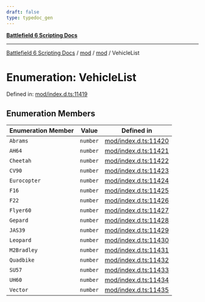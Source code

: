 ```yaml
---
draft: false
type: typedoc_gen
---
```


[**Battlefield 6 Scripting Docs**](../../../_index.md)

***

[Battlefield 6 Scripting Docs](../../../_index.md) / [mod](../../_index.md) / [mod](../_index.md) / VehicleList

# Enumeration: VehicleList

Defined in: [mod/index.d.ts:11419](https://github.com/battlefield-portal-community/portal-docs/blob/6d87e21c5922a3efb03c634dbe98e5fe6e797672/generators/santiago/mod/index.d.ts#L11419)

## Enumeration Members

| Enumeration Member | Value | Defined in |
| ------ | ------ | ------ |
| <a id="abrams"></a> `Abrams` | `number` | [mod/index.d.ts:11420](https://github.com/battlefield-portal-community/portal-docs/blob/6d87e21c5922a3efb03c634dbe98e5fe6e797672/generators/santiago/mod/index.d.ts#L11420) |
| <a id="ah64"></a> `AH64` | `number` | [mod/index.d.ts:11421](https://github.com/battlefield-portal-community/portal-docs/blob/6d87e21c5922a3efb03c634dbe98e5fe6e797672/generators/santiago/mod/index.d.ts#L11421) |
| <a id="cheetah"></a> `Cheetah` | `number` | [mod/index.d.ts:11422](https://github.com/battlefield-portal-community/portal-docs/blob/6d87e21c5922a3efb03c634dbe98e5fe6e797672/generators/santiago/mod/index.d.ts#L11422) |
| <a id="cv90"></a> `CV90` | `number` | [mod/index.d.ts:11423](https://github.com/battlefield-portal-community/portal-docs/blob/6d87e21c5922a3efb03c634dbe98e5fe6e797672/generators/santiago/mod/index.d.ts#L11423) |
| <a id="eurocopter"></a> `Eurocopter` | `number` | [mod/index.d.ts:11424](https://github.com/battlefield-portal-community/portal-docs/blob/6d87e21c5922a3efb03c634dbe98e5fe6e797672/generators/santiago/mod/index.d.ts#L11424) |
| <a id="f16"></a> `F16` | `number` | [mod/index.d.ts:11425](https://github.com/battlefield-portal-community/portal-docs/blob/6d87e21c5922a3efb03c634dbe98e5fe6e797672/generators/santiago/mod/index.d.ts#L11425) |
| <a id="f22"></a> `F22` | `number` | [mod/index.d.ts:11426](https://github.com/battlefield-portal-community/portal-docs/blob/6d87e21c5922a3efb03c634dbe98e5fe6e797672/generators/santiago/mod/index.d.ts#L11426) |
| <a id="flyer60"></a> `Flyer60` | `number` | [mod/index.d.ts:11427](https://github.com/battlefield-portal-community/portal-docs/blob/6d87e21c5922a3efb03c634dbe98e5fe6e797672/generators/santiago/mod/index.d.ts#L11427) |
| <a id="gepard"></a> `Gepard` | `number` | [mod/index.d.ts:11428](https://github.com/battlefield-portal-community/portal-docs/blob/6d87e21c5922a3efb03c634dbe98e5fe6e797672/generators/santiago/mod/index.d.ts#L11428) |
| <a id="jas39"></a> `JAS39` | `number` | [mod/index.d.ts:11429](https://github.com/battlefield-portal-community/portal-docs/blob/6d87e21c5922a3efb03c634dbe98e5fe6e797672/generators/santiago/mod/index.d.ts#L11429) |
| <a id="leopard"></a> `Leopard` | `number` | [mod/index.d.ts:11430](https://github.com/battlefield-portal-community/portal-docs/blob/6d87e21c5922a3efb03c634dbe98e5fe6e797672/generators/santiago/mod/index.d.ts#L11430) |
| <a id="m2bradley"></a> `M2Bradley` | `number` | [mod/index.d.ts:11431](https://github.com/battlefield-portal-community/portal-docs/blob/6d87e21c5922a3efb03c634dbe98e5fe6e797672/generators/santiago/mod/index.d.ts#L11431) |
| <a id="quadbike"></a> `Quadbike` | `number` | [mod/index.d.ts:11432](https://github.com/battlefield-portal-community/portal-docs/blob/6d87e21c5922a3efb03c634dbe98e5fe6e797672/generators/santiago/mod/index.d.ts#L11432) |
| <a id="su57"></a> `SU57` | `number` | [mod/index.d.ts:11433](https://github.com/battlefield-portal-community/portal-docs/blob/6d87e21c5922a3efb03c634dbe98e5fe6e797672/generators/santiago/mod/index.d.ts#L11433) |
| <a id="uh60"></a> `UH60` | `number` | [mod/index.d.ts:11434](https://github.com/battlefield-portal-community/portal-docs/blob/6d87e21c5922a3efb03c634dbe98e5fe6e797672/generators/santiago/mod/index.d.ts#L11434) |
| <a id="vector"></a> `Vector` | `number` | [mod/index.d.ts:11435](https://github.com/battlefield-portal-community/portal-docs/blob/6d87e21c5922a3efb03c634dbe98e5fe6e797672/generators/santiago/mod/index.d.ts#L11435) |
